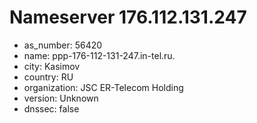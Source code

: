 # Nameserver 176.112.131.247

* as_number: 56420
* name: ppp-176-112-131-247.in-tel.ru.
* city: Kasimov
* country: RU
* organization: JSC ER-Telecom Holding
* version: Unknown
* dnssec: false
